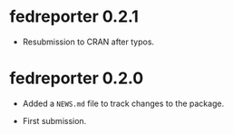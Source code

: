 # fedreporter 0.2.1

* Resubmission to CRAN after typos.

# fedreporter 0.2.0

* Added a `NEWS.md` file to track changes to the package.

* First submission. 



